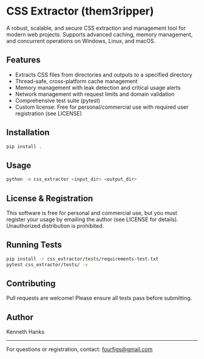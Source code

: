 # CSS Extractor (them3ripper)

A robust, scalable, and secure CSS extraction and management tool for modern web projects. Supports advanced caching, memory management, and concurrent operations on Windows, Linux, and macOS.

## Features
- Extracts CSS files from directories and outputs to a specified directory
- Thread-safe, cross-platform cache management
- Memory management with leak detection and critical usage alerts
- Network management with request limits and domain validation
- Comprehensive test suite (pytest)
- Custom license: Free for personal/commercial use with required user registration (see LICENSE)

## Installation
```sh
pip install .
```

## Usage
```sh
python -m css_extractor <input_dir> <output_dir>
```

## License & Registration
This software is free for personal and commercial use, but you must register your usage by emailing the author (see LICENSE for details). Unauthorized distribution is prohibited.

## Running Tests
```sh
pip install -r css_extractor/tests/requirements-test.txt
pytest css_extractor/tests/ -v
```

## Contributing
Pull requests are welcome! Please ensure all tests pass before submitting.

## Author
Kenneth Hanks

---
For questions or registration, contact: fourfigs@gmail.com 